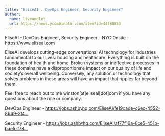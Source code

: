 ```yaml
---
title: "EliseAI : DevOps Engineer, Security Engineer"
author:
  name: liveandlet
  url: https://news.ycombinator.com/item?id=44788853
---
```


<JobNavigation />

EliseAI - DevOps Engineer, Security Engineer - NYC Onsite - <a href="https:&#x2F;&#x2F;www.eliseai.com" rel="nofollow">https:&#x2F;&#x2F;www.eliseai.com</a>

EliseAI develops cutting-edge conversational AI technology for industries fundamental to our lives: housing and healthcare. Everything is built on the foundation of health and home. Broken systems or ineffective processes in these domains have a disproportionate impact on our quality of life and society’s overall wellbeing. Conversely, any solution or technology that solves problems in these areas will have an impact that ripples far beyond them.

Feel free to reach out to me winston[at]eliseai[dot]com if you have any questions about the role or company.

DevOps Engineer - <a href="https:&#x2F;&#x2F;jobs.ashbyhq.com&#x2F;EliseAI&#x2F;fe19cade-c6ec-4552-8b49-3f45107f2466" rel="nofollow">https:&#x2F;&#x2F;jobs.ashbyhq.com&#x2F;EliseAI&#x2F;fe19cade-c6ec-4552-8b49-3f4...</a>

Security Engineer - <a href="https:&#x2F;&#x2F;jobs.ashbyhq.com&#x2F;EliseAI&#x2F;af77f19a-8ce5-451b-bae5-f78750679df3" rel="nofollow">https:&#x2F;&#x2F;jobs.ashbyhq.com&#x2F;EliseAI&#x2F;af77f19a-8ce5-451b-bae5-f78...</a>
<JobApplication />

